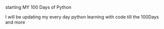 starting MY 100 Days of Python

I will be updating my every day python learning with code till the 100Days and more 

